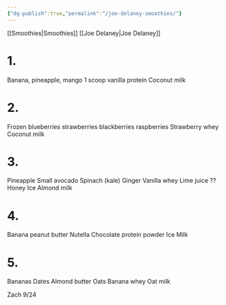 ```yaml
---
{"dg-publish":true,"permalink":"/joe-delaney-smoothies/"}
---
```


[[Smoothies\|Smoothies]]
[[Joe Delaney\|Joe Delaney]]

# 1.
Banana, pineapple, mango
1 scoop vanilla protein
Coconut milk

# 2.
Frozen blueberries strawberries blackberries raspberries
Strawberry whey
Coconut milk

# 3.
Pineapple
Small avocado
Spinach (kale)
Ginger
Vanilla whey
Lime juice ??
Honey
Ice
Almond milk

# 4.
Banana
peanut butter
Nutella
Chocolate protein powder
Ice
Milk

# 5.
Bananas
Dates
Almond butter
Oats
Banana whey
Oat milk

Zach 9/24